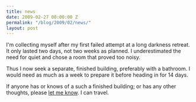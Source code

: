 ```yaml
---
title: news
date: 2009-02-27 00:00:00 Z
permalink: "/blog/2009/02/news/"
layout: post
---
```


I'm collecting myself after my first failed attempt at a long darkness retreat. It only lasted two days, not two weeks as planned. I underestimated the need for quiet and chose a room that proved too noisy.

Thus I now seek a separate, finished building, preferably with a bathroom. I would need as much as a week to prepare it before heading in for 14 days.

If anyone has or knows of a such a finished building; or has any other thoughts, please [let me know](/about/). I can travel.
